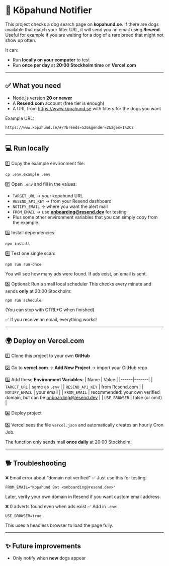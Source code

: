 # 🐶 Köpahund Notifier

This project checks a dog search page on **kopahund.se**. If there are dogs available that match your filter URL, it will send you an email using **Resend**. Useful for example if you are waiting for a dog of a rare breed that might not show up often.

It can:

- Run **locally on your computer** to test
- Run **once per day** at **20:00 Stockholm time** on **Vercel.com**

---

## ✅ What you need

- Node.js version **20 or newer**
- A **Resend.com** account (free tier is enough)
- A URL from https://www.kopahund.se with filters for the dogs you want

Example URL:

```
https://www.kopahund.se/#/?breeds=526&gender=2&ages=1%2C2
```

---

## 💻 Run locally

1️⃣ Copy the example environment file:

```
cp .env.example .env
```

2️⃣ Open `.env` and fill in the values:

- `TARGET_URL` → your kopahund URL
- `RESEND_API_KEY` → from your Resend dashboard
- `NOTIFY_EMAIL` → where you want the alert mail
- `FROM_EMAIL` → use **onboarding@resend.dev** for testing
- Plus some other environment variables that you can simply copy from the example.

3️⃣ Install dependencies:

```
npm install
```

4️⃣ Test one single scan:

```
npm run run-once
```

You will see how many ads were found.
If ads exist, an email is sent.

5️⃣ Optional: Run a small local scheduler
This checks every minute and sends **only** at 20:00 Stockholm:

```
npm run schedule
```

(You can stop with CTRL+C when finished)

✅ If you receive an email, everything works!

---

## 🌍 Deploy on Vercel.com

1️⃣ Clone this project to your own **GitHub**

2️⃣ Go to **vercel.com** → **Add New Project** → import your GitHub repo

3️⃣ Add these **Environment Variables**:
| Name | Value |
|------|-------|
| `TARGET_URL` | same as `.env` |
| `RESEND_API_KEY` | from Resend.com |
| `NOTIFY_EMAIL` | your email |
| `FROM_EMAIL` | recommended: your own verified domain, but can be onboarding@resend.dev |
| `USE_BROWSER` | false (or omit) |

4️⃣ Deploy project

5️⃣ Vercel sees the file `vercel.json` and automatically creates an hourly Cron Job.

The function only sends mail **once daily** at 20:00 Stockholm.

---

## 🐕 Troubleshooting

❌ Email error about “domain not verified”
✅ Just use this for testing:

```
FROM_EMAIL="Kopahund Bot <onboarding@resend.dev>"
```

Later, verify your own domain in Resend if you want custom email address.

❌ 0 adverts found even when ads exist
✅ Add in `.env`:

```
USE_BROWSER=true
```

This uses a headless browser to load the page fully.

---

## ✨ Future improvements

- Only notify when **new** dogs appear
